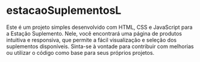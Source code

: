 # estacaoSuplementosL
Este é um projeto simples desenvolvido com HTML, CSS e JavaScript para a Estação Suplemento. Nele, você encontrará uma página de produtos intuitiva e responsiva, que permite a fácil visualização e seleção dos suplementos disponíveis. Sinta-se à vontade para contribuir com melhorias ou utilizar o código como base para seus próprios projetos.

